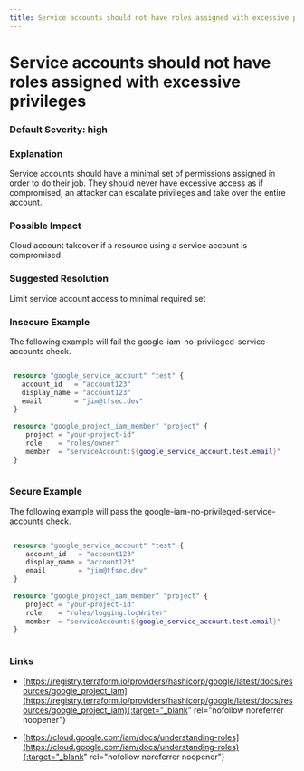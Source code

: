 ```yaml
---
title: Service accounts should not have roles assigned with excessive privileges
---
```


# Service accounts should not have roles assigned with excessive privileges

### Default Severity: <span class="severity high">high</span>

### Explanation

Service accounts should have a minimal set of permissions assigned in order to do their job. They should never have excessive access as if compromised, an attacker can escalate privileges and take over the entire account.

### Possible Impact
Cloud account takeover if a resource using a service account is compromised

### Suggested Resolution
Limit service account access to minimal required set


### Insecure Example

The following example will fail the google-iam-no-privileged-service-accounts check.
```terraform

 resource "google_service_account" "test" {
   account_id   = "account123"
   display_name = "account123"
   email        = "jim@tfsec.dev"
 }
 
 resource "google_project_iam_member" "project" {
 	project = "your-project-id"
 	role    = "roles/owner"
 	member  = "serviceAccount:${google_service_account.test.email}"
 }
 			
```



### Secure Example

The following example will pass the google-iam-no-privileged-service-accounts check.
```terraform

 resource "google_service_account" "test" {
 	account_id   = "account123"
 	display_name = "account123"
    email        = "jim@tfsec.dev"
 }
 
 resource "google_project_iam_member" "project" {
 	project = "your-project-id"
 	role    = "roles/logging.logWriter"
 	member  = "serviceAccount:${google_service_account.test.email}"
 }
 			
```



### Links


- [https://registry.terraform.io/providers/hashicorp/google/latest/docs/resources/google_project_iam](https://registry.terraform.io/providers/hashicorp/google/latest/docs/resources/google_project_iam){:target="_blank" rel="nofollow noreferrer noopener"}

- [https://cloud.google.com/iam/docs/understanding-roles](https://cloud.google.com/iam/docs/understanding-roles){:target="_blank" rel="nofollow noreferrer noopener"}



